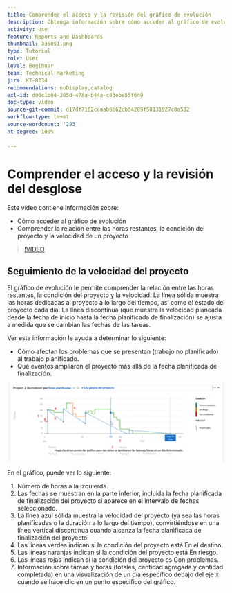 ```yaml
---
title: Comprender el acceso y la revisión del gráfico de evolución
description: Obtenga información sobre cómo acceder al gráfico de evolución y comprender la relación entre las horas restantes, la condición del proyecto y la velocidad del proyecto en [!UICONTROL Análisis mejorado.]
activity: use
feature: Reports and Dashboards
thumbnail: 335051.png
type: Tutorial
role: User
level: Beginner
team: Technical Marketing
jira: KT-8734
recommendations: noDisplay,catalog
exl-id: d06c1b04-205d-478a-b44a-c43ebe55f649
doc-type: video
source-git-commit: d17df7162ccaab6b62db34209f50131927c0a532
workflow-type: tm+mt
source-wordcount: '293'
ht-degree: 100%

---
```


# Comprender el acceso y la revisión del desglose

Este vídeo contiene información sobre:

* Cómo acceder al gráfico de evolución
* Comprender la relación entre las horas restantes, la condición del proyecto y la velocidad de un proyecto

>[!VIDEO](https://video.tv.adobe.com/v/3438887/?quality=12&learn=on&enablevpops&captions=spa)

## Seguimiento de la velocidad del proyecto

El gráfico de evolución le permite comprender la relación entre las horas restantes, la condición del proyecto y la velocidad. La línea sólida muestra las horas dedicadas al proyecto a lo largo del tiempo, así como el estado del proyecto cada día. La línea discontinua (que muestra la velocidad planeada desde la fecha de inicio hasta la fecha planificada de finalización) se ajusta a medida que se cambian las fechas de las tareas.

Ver esta información le ayuda a determinar lo siguiente:

* Cómo afectan los problemas que se presentan (trabajo no planificado) al trabajo planificado.
* Qué eventos ampliaron el proyecto más allá de la fecha planificada de finalización.

![Imagen que muestra un gráfico de evolución con números en las áreas descritas en las viñetas siguientes](assets/section-2-9.png)

En el gráfico, puede ver lo siguiente:

1. Número de horas a la izquierda.
1. Las fechas se muestran en la parte inferior, incluida la fecha planificada de finalización del proyecto si aparece en el intervalo de fechas seleccionado.
1. La línea azul sólida muestra la velocidad del proyecto (ya sea las horas planificadas o la duración a lo largo del tiempo), convirtiéndose en una línea vertical discontinua cuando alcanza la fecha planificada de finalización del proyecto.
1. Las líneas verdes indican si la condición del proyecto está En el destino.
1. Las líneas naranjas indican si la condición del proyecto está En riesgo.
1. Las líneas rojas indican si la condición del proyecto es Con problemas.
1. Información sobre tareas y horas (totales, cantidad agregada y cantidad completada) en una visualización de un día específico debajo del eje x cuando se hace clic en un punto específico del gráfico.
